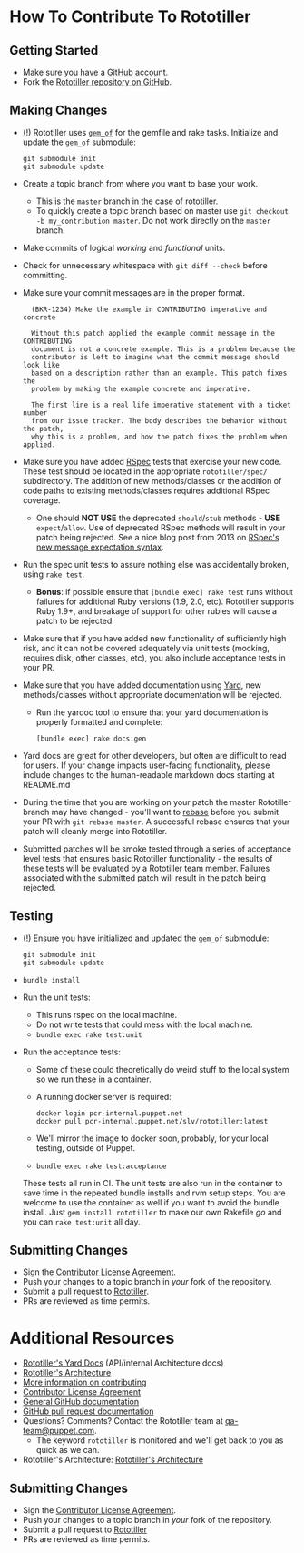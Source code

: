 # How To Contribute To Rototiller

## Getting Started

* Make sure you have a [GitHub account](https://github.com/signup/free).
* Fork the [Rototiller repository on GitHub](https://github.com/puppetlabs/rototiller).

## Making Changes

* (!) Rototiller uses [`gem_of`](https://github.com/puppetlabs/gem_of) for the gemfile and rake tasks.
 Initialize and update the `gem_of` submodule:
    ```
    git submodule init
    git submodule update
    ```

* Create a topic branch from where you want to base your work.
  * This is the `master` branch in the case of rototiller.
  * To quickly create a topic branch based on master use `git checkout -b my_contribution master`. Do not work directly on the `master` branch.
* Make commits of logical _working_ and _functional_ units.
* Check for unnecessary whitespace with `git diff --check` before committing.
* Make sure your commit messages are in the proper format.

        (BKR-1234) Make the example in CONTRIBUTING imperative and concrete

        Without this patch applied the example commit message in the CONTRIBUTING
        document is not a concrete example. This is a problem because the
        contributor is left to imagine what the commit message should look like
        based on a description rather than an example. This patch fixes the
        problem by making the example concrete and imperative.

        The first line is a real life imperative statement with a ticket number
        from our issue tracker. The body describes the behavior without the patch,
        why this is a problem, and how the patch fixes the problem when applied.

* Make sure you have added [RSpec](http://rspec.info/) tests that exercise your new code. These test should be located in the appropriate `rototiller/spec/` subdirectory. The addition of new methods/classes or the addition of code paths to existing methods/classes requires additional RSpec coverage.
  * One should **NOT USE** the deprecated `should`/`stub` methods - **USE** `expect`/`allow`. Use of deprecated RSpec methods will result in your patch being rejected.  See a nice blog post from 2013 on [RSpec's new message expectation syntax](http://teaisaweso.me/blog/2013/05/27/rspecs-new-message-expectation-syntax/).
* Run the spec unit tests to assure nothing else was accidentally broken, using `rake test`.
  * **Bonus**: if possible ensure that `[bundle exec] rake test` runs without failures for additional Ruby versions (1.9, 2.0, etc). Rototiller supports Ruby 1.9+, and breakage of support for other rubies will cause a patch to be rejected.
* Make sure that if you have added new functionality of sufficiently high risk, and it can not be covered adequately via unit tests (mocking, requires disk, other classes, etc), you also include acceptance tests in your PR.
* Make sure that you have added documentation using [Yard](http://yardoc.org/), new methods/classes without appropriate documentation will be rejected.
  * Run the yardoc tool to ensure that your yard documentation is properly formatted and complete:
      ```
      [bundle exec] rake docs:gen
      ```
* Yard docs are great for other developers, but often are difficult to read for users. If your change impacts user-facing functionality, please include changes to the human-readable markdown docs starting at README.md
* During the time that you are working on your patch the master Rototiller branch may have changed - you'll want to [rebase](http://git-scm.com/book/en/Git-Branching-Rebasing) before you submit your PR with `git rebase master`. A successful rebase ensures that your patch will cleanly merge into Rototiller.
* Submitted patches will be smoke tested through a series of acceptance level tests that ensures basic Rototiller functionality - the results of these tests will be evaluated by a Rototiller team member. Failures associated with the submitted patch will result in the patch being rejected.

## Testing

* (!) Ensure you have initialized and updated the `gem_of` submodule:
    ```
    git submodule init
    git submodule update
    ```
* `bundle install`
* Run the unit tests:
  * This runs rspec on the local machine.
  * Do not write tests that could mess with the local machine.
  * `bundle exec rake test:unit`
* Run the acceptance tests:
  * Some of these could theoretically do weird stuff to the local system so we run these in a container.
  * A running docker server is required:
    ```
    docker login pcr-internal.puppet.net
    docker pull pcr-internal.puppet.net/slv/rototiller:latest
    ```

  * We'll  mirror the image to docker soon, probably, for your local testing, outside of Puppet.
  * `bundle exec rake test:acceptance`

  These tests all run in CI. The unit tests are also run in the container to save time in the repeated bundle installs and rvm setup steps. You are welcome to use the container as well if you want to avoid the bundle install. Just `gem install rototiller` to make our own Rakefile _go_ and you can `rake test:unit` all day.

## Submitting Changes

* Sign the [Contributor License Agreement](http://links.puppet.com/cla).
* Push your changes to a topic branch in _your_ fork of the repository.
* Submit a pull request to [Rototiller](https://github.com/puppetlabs/rototiller).
* PRs are reviewed as time permits.

# Additional Resources

* [Rototiller's Yard Docs](http://www.rubydoc.info/github/puppetlabs/rototiller) (API/internal Architecture docs)
* [Rototiller's Architecture](docs/arch_graph.png)
* [More information on contributing](http://links.puppet.com/contribute-to-puppet)
* [Contributor License Agreement](http://links.puppet.com/cla)
* [General GitHub documentation](http://help.github.com/)
* [GitHub pull request documentation](http://help.github.com/send-pull-requests/)
* Questions?  Comments?  Contact the Rototiller team at qa-team@puppet.com.
  * The keyword `rototiller` is monitored and we'll get back to you as quick as we can.
* Rototiller's Architecture: [Rototiller's Architecture](docs/arch_graph.png)

## Submitting Changes

* Sign the [Contributor License Agreement](http://links.puppet.com/cla).
* Push your changes to a topic branch in _your_ fork of the repository.
* Submit a pull request to [Rototiller](https://github.com/puppetlabs/rototiller)
* PRs are reviewed as time permits.

